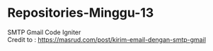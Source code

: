 # Repositories-Minggu-13
SMTP Gmail Code Igniter
<br>
Credit to : https://masrud.com/post/kirim-email-dengan-smtp-gmail
